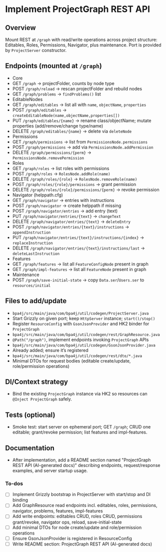 <!-- 5aac75f0-c620-4f23-883a-2b4f1e3c5d47 de81af6b-5986-4032-a1a0-ee29381e8d83 -->
# Implement ProjectGraph REST API

## Overview

Mount REST at `/graph` with read/write operations across project structure: Editables, Roles, Permissions, Navigator, plus maintenance. Port is provided by `ProjectServer` constructor.

## Endpoints (mounted at `/graph`)

- Core
- GET `/graph` → projectFolder, counts by node type
- POST `/graph/reload` → rescan projectFolder and rebuild nodes
- GET `/graph/problems` → `findProblems()` list
- EditableNodes
- GET `/graph/editables` → list all with `name`, `objectName`, `properties`
- POST `/graph/editables` → `createEditableNode(name,objectName,properties[])`
- PUT `/graph/editables/{name}` → rename class/objectName; mutate properties (add/remove/change type/name)
- DELETE `/graph/editables/{name}` → delete via `deleteNode`
- Permissions
- GET `/graph/permissions` → list from `PermissionsNode.permissions`
- POST `/graph/permissions` → add via `PermissionsNode.addPermission`
- DELETE `/graph/permissions/{perm}` → `PermissionsNode.removePermission`
- Roles
- GET `/graph/roles` → list roles with permissions
- POST `/graph/roles` → `RolesNode.addRole(name)`
- DELETE `/graph/roles/{role}` → `RolesNode.removeRole(name)`
- POST `/graph/roles/{role}/permissions` → grant permission
- DELETE `/graph/roles/{role}/permissions/{perm}` → revoke permission
- Navigator (helppath.cfg)
- GET `/graph/navigator` → entries with instructions
- POST `/graph/navigator` → create helppath if missing
- POST `/graph/navigator/entries` → add entry (text)
- PUT `/graph/navigator/entries/{text}` → `changeText`
- DELETE `/graph/navigator/entries/{text}` → `deleteEntry`
- POST `/graph/navigator/entries/{text}/instructions` → `appendInstruction`
- PUT `/graph/navigator/entries/{text}/instructions/{index}` → `replaceInstruction`
- DELETE `/graph/navigator/entries/{text}/instructions/last` → `deleteLastInstruction`
- Features
- GET `/graph/features` → list all `FeatureConfigNode` present in graph
- GET `/graph/impl-features` → list all `FeatureNode` present in graph
- Maintenance
- POST `/graph/save-initial-state` → copy `Data.ser`/`Users.ser` to `resources/initial`

## Files to add/update

- `bpa4j/src/main/java/com/bpa4j/util/codegen/ProjectServer.java`
- Start Grizzly on given port; keep `HttpServer` instance; `start()/stop()`
- Register `ResourceConfig` with `GsonJsonProvider` and HK2 binder for `ProjectGraph`
- `bpa4j/src/main/java/com/bpa4j/util/codegen/rest/GraphResource.java`
- `@Path("/graph")`, implement endpoints invoking `ProjectGraph` APIs
- `bpa4j/src/main/java/com/bpa4j/util/codegen/GsonJsonProvider.java`
- Already added; ensure it’s registered
- `bpa4j/src/main/java/com/bpa4j/util/codegen/rest/dto/*.java`
- Minimal DTOs for request bodies (editable create/update, role/permission operations)

## DI/Context strategy

- Bind the existing `ProjectGraph` instance via HK2 so resources can `@Inject ProjectGraph` safely.

## Tests (optional)

- Smoke test: start server on ephemeral port; GET `/graph`; CRUD one editable; grant/revoke permission; list features and impl-features.

## Documentation

- After implementation, add a README section named "ProjectGraph REST API (AI-generated docs)" describing endpoints, request/response examples, and server startup usage.

### To-dos

- [ ] Implement Grizzly bootstrap in ProjectServer with start/stop and DI binding
- [ ] Add GraphResource read endpoints incl. editables, roles, permissions, navigator, problems, features, impl-features
- [ ] Add write endpoints: editables CRUD, roles CRUD, permissions grant/revoke, navigator ops, reload, save-initial-state
- [ ] Add minimal DTOs for node create/update and role/permission operations
- [ ] Ensure GsonJsonProvider is registered in ResourceConfig
- [ ] Write README section: ProjectGraph REST API (AI-generated docs)